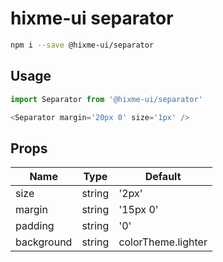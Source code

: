 # hixme-ui separator

```bash
npm i --save @hixme-ui/separator
```

## Usage

```javascript
import Separator from '@hixme-ui/separator'

<Separator margin='20px 0' size='1px' />
```

## Props

| Name            | Type        | Default            |
| --------------- | ----------- | ------------------ |
| size            | string      | '2px'              |
| margin          | string      | '15px 0'           |
| padding         | string      | '0'                |
| background      | string      | colorTheme.lighter |

